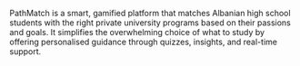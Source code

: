 PathMatch is a smart, gamified platform that matches Albanian high school students with the right private university programs based on their passions and goals. It simplifies the overwhelming choice of what to study by offering personalised guidance through quizzes, insights, and real-time support.

